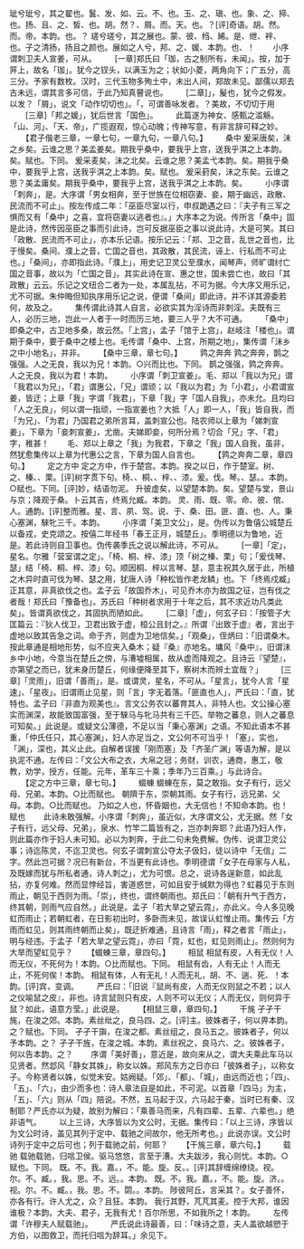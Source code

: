 <!-- { "loadSidebar": true } -->
玼兮玼兮，其之翟也。鬒、发、如、云。不、也。玉、之、瑱、也。象、之、揥、也。扬、且、之、皙、也。胡。然？、屑。而。天。也。？[评]奇语。胡。然。而。帝。本韵。也。？
瑳兮瑳兮，其之展也。蒙、彼、绉、絺。是、绁、袢、也。子之清扬，扬且之颜也。展如之人兮，邦、之、媛、本韵。也、！
　　小序谓刺卫夫人宣姜，可从。
　　[一章]郑氏曰「珈，古之制所有，未闻」。按，加于笄上，故名「珈」。犹今之钗头，以满玉为之；状如小菱，两角向下；广五分，高三分。予家有数枚。汉时，三代玉物多殉土中，未出人间，郑故未见。鄙儒以郑去古未远，谓其言多可信，于此乃知真瞽说也。
　　[二章]」，髲也，犹今之假发。以发？「屑」，说文「动作切切也」。「，可谓善咏发者。？美故，不切切于用
　　[三章]「邦之媛」，犹后世言「国色」。
　　此篇遂为神女、感甄之滥觞。「山、河」、「天、帝」，广揽遐观，惊心动魄；传神写意，有非言辞可释之妙。
　　【君子偕老三章，一章七句，一章九句，一章八句。】
　　桑中
爰采唐矣，沬之乡矣。云谁之思？美孟姜矣。期我乎桑中，要我乎上宫，送我乎淇之上本韵。矣。赋也。下同。
爰采麦矣，沬之北矣。云谁之思？美孟弋本韵。矣。期我乎桑中，要我乎上宫，送我乎淇之上本韵。矣。赋也。
爰采葑矣，沬之东矣。云谁之思？美孟庸矣。期我乎桑中，要我乎上宫，送我乎淇之上本韵。矣。
　　小序谓「刺奔」，是。大序谓「男女相奔，至于世族在位相窃妻、妾，期于幽远，政散、民流而不可止」。按左传成二年：「巫臣尽室以行，申叔跪遇之曰：『夫子有三军之惧而又有「桑中」之喜，宜将窃妻以逃者也』。」大序本之为说。传所言「桑中」固是此诗，然传因巫臣之事而引此诗，岂可反据巫臣之事以说此诗，大是可笑。其曰「政散、民流而不可止」，亦本乐记语。按乐记云：「郑、卫之音，乱世之音也，比于慢矣。桑间、濮上之音，亡国之音也，其政散，其民流，诬上、行私而不可止也。」「桑间」，亦即指此诗。「濮上」，用史记卫灵公至濮水，闻琴声，师旷谓纣亡国之音事，故以为「亡国之音」。其实此诗在宣、惠之世，国未尝亡也，故曰「其政散」云云。乐记之文纽合二者为一处，本属乱拈，不可为据。今大序又用乐记，尤不可据。朱仲晦但知执序用乐记之说，便谓「桑间」即此诗，并不详其源委若何，故及之。
　　集传谓此诗其人自言，必欲实其为淫诗而非刺淫。夫既有三人，必历三地，岂此一人者于一时而历三地，要三人乎？大不可通。
　　「桑中」即桑之中，古卫地多桑，故云然。「上宫」，孟子「馆于上宫」，赵岐注「楼也」。谓期于桑中，要于桑中之楼上也。毛传谓「桑中、上宫，所期之地」，集传谓「沬乡之中小地名」，并非。
　　【桑中三章，章七句。】
　　鹑之奔奔
鹑之奔奔，鹊之强强。人之无良，我以为兄！本韵。○兴而比也。下同。
鹊之强强，鹑之奔奔。人之无良，我以为君！本韵。
　　小序谓「刺卫宣姜」。毛、郑以「我以为兄」谓「我君以为兄」，「君」谓惠公，「兄」谓顽；以「我以为君」为「小君」，小君谓宣姜，皆迂；上章「我」字谓「我君」，下章「我」字「国人自我」，亦未允。且均曰「人之无良」，何以谓一指顽，一指宣姜也？大抵「人」即一人，「我」皆自我，而「为兄」、「为君」乃国君之弟所言耳，盖刺宣公也。陆农师以上章为「娣刺宣姜」，下章为「妾刺宣姜」，尤凿。夫娣即妾，何所分焉？切合「兄」字、「君」字，稚甚！
　　毛、郑以上章之「我」为我君，下章之「我」国人自我，虽非，然犹愈集传以上章为代惠公之言，下章为国人自言也。
　　【鹑之奔奔二章，章四句。】
　　定之方中
定之方中，作于楚宫。本韵。揆之以日，作于楚室。树、之、榛、、栗。[评]树字贯下句。椅、、桐、、梓、、漆。爰。伐。琴。、瑟。。本韵。○赋也。下同。[评]妙，结语勿泥。
升彼虚矣，以望楚本韵。矣。望楚与堂，景山与京；降观于桑。卜云其吉，终焉允臧。本韵。
灵、雨、既、零。命、彼、倌、人。通韵。[评]整而雅。星、言、夙、驾。说、于、桑、田。匪、直、也、人。秉心塞渊，騋牝三千。本韵。
　　小序谓「美卫文公」，是。伪传以为鲁僖公城楚丘以备戎，史克颂之。按僖二年经书「春王正月，城楚丘」。季明德以为鲁地，近是。若此诗则自卫事也。伪传袭季氏之说以解此诗，不可从。
　　[一章]「定」，星名。尔雅「营室谓之定」。「椅、桐、梓、漆」顶「树之榛、栗」句；「爰伐琴、瑟」结「椅、桐、梓、漆」句。顺因桐、梓以言琴、瑟，意主祝其久居于此，所植之木异时直可伐为琴、瑟之用，犹唐人诗「种松皆作老龙鳞」也。下「终焉戍臧」正其意，非真欲伐之也。孟子云「故国乔木」，可见乔木亦为故国之征，岂有伐之者哉！郑氏曰「豫备也」。苏氏曰「种树者求用于十年之后，其不求近功凡类此矣」。皆谓真欲伐之，其固执而陋如此。
　　[二章]「虚」，何玄子曰：「按管子大匡篇云：『狄人伐卫，卫君出致于虚，桓公且封之。』所谓『出致于虚』者，言出于虚地以致其告急之词。命于齐，则虚为卫地信矣。」「观桑」，侄炳曰：「旧谓桑木。按此章通是相地形势，似不应夹入桑木；疑『桑』亦地名。墉风『桑中』，旧谓沬乡中小地，今意当在楚丘之傍，与漕墟相属，故从虚而降观之。且诗云『望楚』，亦第望之而已，犹未身历楚丘，何缘便降至其下，察树木而辨土宜哉？」
　　[三章]「灵雨」，旧谓「善雨」，是。或谓灵，星名，不可从。「星言」，犹今人言「星速」、「星夜」。旧谓雨止见星，则「言」字无着落。「匪直也人」，严氏曰：「直，犹特也。孟子曰『非直为观美也』。言文公务农以蕃育其人，非特人也。文公操心塞实而渊深，故能致国富强，至于騋马与牝马共有三千匹。举物之蕃息，则人之蕃息可知矣。」此说是。或疑文公薄德，不足以当「秉心塞渊」之语。不知此语本不甚重，「仲氏任只，其心塞渊」，妇人亦足当之，文公何不可当乎！「塞」，实也，「渊」，深也，其义止此。自解者误援「刚而塞」及「齐圣广渊」等语为解，是以执泥不通。左传曰：「文公大布之衣，大帛之冠；务财，训农，通商，惠工，敬教，劝学，授方，任能。元年，革车三十乘；季年乃三百乘。」与此诗合。
　　【定之方中三章，章七句。】
　　蝃蝀
蝃蝀在东，莫之敢指。女子有行，远父母、兄弟。本韵。○比而赋也。
朝隮于东，崇朝其雨。女子有行，远兄弟、父母。本韵。○比而赋也。
乃如之人也，怀昏姻也，大无信也！不知命本韵。也！赋也
　　此诗未敢强解。小序谓「刺奔」，虽近似，大序谓文公，尤无据。然「女子有行，远父母、兄弟」，泉水、竹竿二篇皆有之，岂亦刺奔耶？此语乃妇人作，则此篇亦作于妇人未可知。必以为刺奔，于此二句未免费解。伪传、说谓卫灵公事；诗迄陈灵，不迄卫灵也。何玄子谓刺宣公夺太子伋妇，徒以诗中「无信」二字。然此岂可据？况已有新台，不当更有此诗也。季明德谓「女子在母家与人私，及既嫁而犹与所私者通，诗人刺之」，尤为可恨。总之，说诗各逞新意，如此乱拈，亦复何难。然而显悖经旨，害道惑世，可如且安于缄默为得也？虹暮见于东则雨止，朝见于西则为雨。「崇」，终也，谓终朝雨也。郑氏曰：「朝有升气于西方，终其朝，则雨气应自然。」此说是。孟子「若大旱之望云霓」，亦此义。今人多见晚虹而雨止；若朝虹者，在日影初出时，多卧而未见，故误认虹惟止雨。集传云「方雨而虹见，则其雨终朝而止矣」，既迂折难通，且诗言「雨」，释之者言「雨止」，明与经违。于孟子「若大旱之望云霓」，亦曰「霓，虹也，虹见则雨止」。然则何为大旱而望虹见乎？
　　【蝃蝀三章，章四句。】
　　相鼠
相鼠有皮，人有无仪！人而无仪，不死何为！本韵。○比而赋也。下同。
相鼠有齿，人有无止！人而无止，不死何俟！本韵。
相鼠有体，人有无礼！人而无礼，胡、不、遄、死、！本韵。[评]宾，变调。
　　严氏曰：「旧说『鼠尚有皮，人而无仪则鼠之不若；以人之仪喻鼠之皮』，非也。诗言鼠则只有皮，人则不可以无仪；人而无仪，则何异于鼠？如此，语意方莹。」此说是。
　　【相鼠三章，章四句。】
　　干旄
孑孑干旄，在浚之郊。本韵。素丝纰之，良马四、之。[评]主。彼姝者子，何以畀本韵。之？赋也。下同。
孑孑干旟，在浚之都。素丝组之，良马五之。彼姝者子，何以予本韵。之？
孑孑干旌，在浚之城。本韵。素丝祝之，良马六、之。彼姝者子，何以告本韵。之？
　　序谓「美好善」，意近是，故向来从之，谓大夫乘此车马以见贤者。然邶风「静女其姝」，称女以姝。郑风东方之日亦曰「彼姝者子」，以称女子。今称贤者以姝，似觉未安。姑阙疑。「郊」、「都」、「城」，由远而近也；「四」、「五」、「六」，由少而多也：诗人章法自是如此，不可泥。以首章「四马」为主，「五」、「六」则从「四」陪说。不然，五马起于汉，六马起于秦，当时已有秦、汉制耶？严氏亦以为疑，故别为解曰：「乘善马而来，凡有四辈、五辈、六辈也。」绝非语气。
　　以上三诗，大序皆以为文公时，无据。集传曰：「以上三诗，序皆以为文公时诗，盖见其列于定中、载驰之间故尔，他无所考也。」此说亦误。文公时诗列于定中之后可也；列于载驰之前，何耶？
　　【干旄三章，章六句。】
　　载驰
载驰载驰，归唁卫侯。驱马悠悠，言至于漕。大夫跋涉，我心则忧。本韵。○赋也。下同。
既。不。我。嘉。，不。能。旋。反。。[评]其辞缠绵缭绕。视。尔。不。臧。，我。思。不。远。。本韵。
既。不。我。嘉。，不。能。旋。济。。视。尔。不。臧。，我。思。不。閟。。本韵。
陟彼阿丘，言采其？。女子善怀，亦各有行。许人尤之，众？且狂。本韵。
我行其野，芃芃其麦。控于大邦，谁因谁极？本韵。大夫、君子，无我有尤！百尔所思，不如我所之！本韵。
　　左传谓「许穆夫人赋载驰」。
　　严氏说此诗最善，曰：「味诗之意，夫人盖欲越愬于方伯，以图救卫，而托归唁为辞耳。」余见下。
